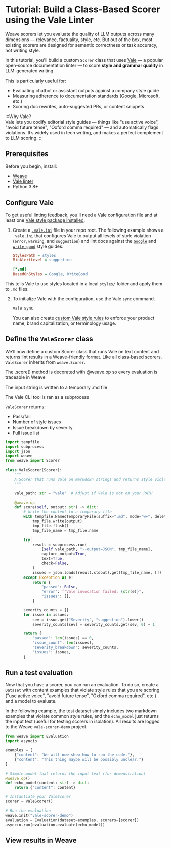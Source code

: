 # Tutorial: Build a Class-Based Scorer using the Vale Linter

Weave scorers let you evaluate the quality of LLM outputs across many dimensions — relevance, factuality, style, etc. But out of the box, most existing scorers are designed for semantic correctness or task accuracy, not writing style.

In this tutorial, you'll build a custom `Scorer` class that uses [Vale](https://vale.sh) — a popular open-source documentation linter — to score **style and grammar quality** in LLM-generated writing.

This is particularly useful for:
- Evaluating chatbot or assistant outputs against a company style guide
- Measuring adherence to documentation standards (Google, Microsoft, etc.)
- Scoring doc rewrites, auto-suggested PRs, or content snippets

:::Why Vale?  
Vale lets you codify editorial style guides — things like "use active voice", "avoid future tense", "Oxford comma required" — and automatically flags violations. It’s widely used in tech writing, and makes a perfect complement to LLM scoring.
:::

## Prerequisites

Before you begin, install:

- [Weave](https://pypi.org/project/weave/)
- [Vale linter](https://vale.sh/docs/install)
- Python 3.8+


## Configure Vale

To get useful linting feedback, you'll need a Vale configuration file and at least one [Vale style package installed](https://vale.sh/explorer).

1. Create a [`.vale.ini`](https://vale.sh/docs/vale-ini) file in your repo root. The following example shows a `.vale.ini` that configures Vale to output all levels of style violation (`error`, `warning`, and `suggestion`) and lint docs against the [`Google`](https://github.com/errata-ai/Google) and [`write-good`](https://github.com/errata-ai/write-good) style guides.

    ```ini
    StylesPath = styles
    MinAlertLevel = suggestion

    [*.md]
    BasedOnStyles = Google, WriteGood
    ```

This tells Vale to use styles located in a local `styles/` folder and apply them to `.md` files.

2. To initialize Vale with the configuration, use the Vale `sync` command.

   ```bash
   vale sync
   ```

   You can also create [custom Vale style rules](https://vale.sh/docs/styles) to enforce your product name, brand capitalization, or terminology usage.

## Define the `ValeScorer` class

We’ll now define a custom Scorer class that runs Vale on text content and returns lint results in a Weave-friendly format. Like all class-based scorers, `ValeScorer` inherits from `weave.Scorer`.

The .score() method is decorated with @weave.op so every evaluation is traceable in Weave

The input string is written to a temporary .md file

The Vale CLI tool is ran as a subprocess

`ValeScorer` returns:

- Pass/fail
- Number of style issues
- Issue breakdown by severity
- Full issue list

```python
import tempfile
import subprocess
import json
import weave
from weave import Scorer

class ValeScorer(Scorer):
    """
    A Scorer that runs Vale on markdown strings and returns style violations.
    """

    vale_path: str = "vale"  # Adjust if Vale is not on your PATH

    @weave.op
    def score(self, output: str) -> dict:
        # Write the content to a temporary file
        with tempfile.NamedTemporaryFile(suffix=".md", mode="w+", delete=False) as tmp_file:
            tmp_file.write(output)
            tmp_file.flush()
            tmp_file_name = tmp_file.name

        try:
            result = subprocess.run(
                [self.vale_path, "--output=JSON", tmp_file_name],
                capture_output=True,
                text=True,
                check=False,
            )
            issues = json.loads(result.stdout).get(tmp_file_name, [])
        except Exception as e:
            return {
                "passed": False,
                "error": f"Vale invocation failed: {str(e)}",
                "issues": [],
            }

        severity_counts = {}
        for issue in issues:
            sev = issue.get("Severity", "suggestion").lower()
            severity_counts[sev] = severity_counts.get(sev, 0) + 1

        return {
            "passed": len(issues) == 0,
            "issue_count": len(issues),
            "severity_breakdown": severity_counts,
            "issues": issues,
        }
```


## Run a test evaluation

Now that you have a scorer, you can run an evaluation. To do so, create a `Dataset` with content examples that violate style rules that you are scoring ("use active voice", "avoid future tense", "Oxford comma required", etc.) and a model to evaluate.

In the following example, the test dataset simply includes two markdown examples that violate common style rules, and the `echo_model` just returns the input text (useful for testing scorers in isolation). All results are logged to the Weave `vale-scorer-demo` project.

```python
from weave import Evaluation
import asyncio

examples = [
    {"content": "We will now show how to run the code."},
    {"content": "This thing maybe will be possibly unclear."}
]

# Simple model that returns the input text (for demonstration)
@weave.op()
def echo_model(content: str) -> dict:
    return {"content": content}

# Instantiate your ValeScorer
scorer = ValeScorer()

# Run the evaluation
weave.init("vale-scorer-demo")
evaluation = Evaluation(dataset=examples, scorers=[scorer])
asyncio.run(evaluation.evaluate(echo_model))
```

## View results in Weave